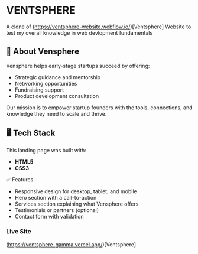 # VENTSPHERE

 A clone of (https://ventsphere-website.webflow.io/)[Ventsphere] Website to test my overall knowledge in web devlopment fundamentals

 
## 🚀 About Vensphere

Vensphere helps early-stage startups succeed by offering:
- Strategic guidance and mentorship
- Networking opportunities
- Fundraising support
- Product development consultation

Our mission is to empower startup founders with the tools, connections, and knowledge they need to scale and thrive.

## 🖥️ Tech Stack

This landing page was built with:

- **HTML5** 
- **CSS3**

✅ Features

- Responsive design for desktop, tablet, and mobile
- Hero section with a call-to-action
- Services section explaining what Vensphere offers
- Testimonials or partners (optional)
- Contact form with validation

### Live Site
(https://ventsphere-gamma.vercel.app/)[Ventsphere]
